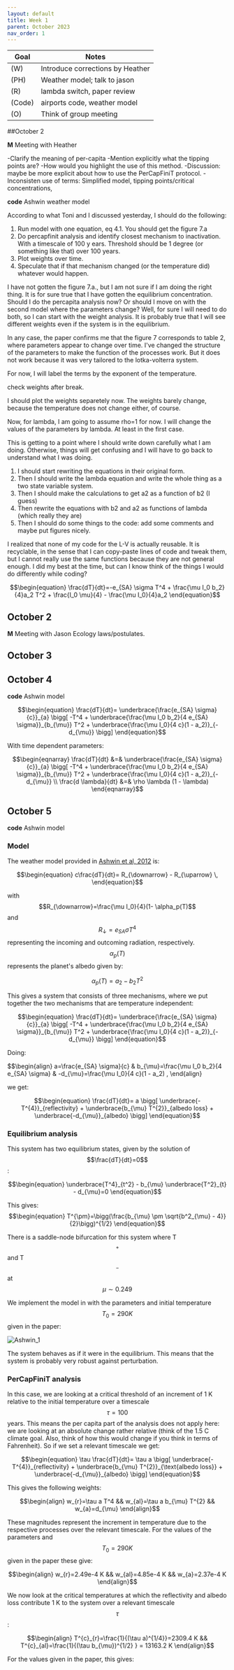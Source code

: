 ```yaml
---                         
layout: default                                                                                     
title: Week 1                                                                          
parent: October 2023                                                                              
nav_order: 1                                                                                       
---
```


| Goal | Notes |                                                                                    
| ----------- | ----------- |                                                                       
|(W)|Introduce corrections by Heather |
|(PH)|Weather model; talk to jason|                                                
|(R)|lambda switch, paper review|                                                   
|(Code)|airports code, weather model|
|(O)|Think of group meeting|                                                       
                                              


##October 2

**M** Meeting with Heather

-Clarify the meaning of per-capita
-Mention explicitly what the tipping points are?
-How would you highlight the use of this method.
-Discussion: maybe be more explicit about how to use the PerCapFiniT protocol.
-Inconsisten use of terms: Simplified model, tipping points/critical concentrations,

**code** Ashwin weather model

According to what Toni and I discussed yesterday, I should do the following:

1. Run model with one equation, eq 4.1. You should get the figure 7.a                               
2. Do percapfinit analysis and identify closest mechanism to inactivation. With a timescale of 100 y
ears. Threshold should be 1 degree (or something like that) over 100 years.                         
3. Plot weights over time.                                                                          
4. Speculate that if that mechanism changed (or the temperature did) whatever would happen.

I have not gotten the figure 7.a., but I am not sure if I am doing the right thing. It is for sure true that I have gotten the equilibrium concentration. Should I do the percapita analysis now?
Or should I move on with the second model where the parameters change?
Well, for sure I will need to do both, so I can start with the weight analysis. It is probably true that I will see different weights even if the system is in the equilibrium.

In any case, the paper confirms me that the figure 7 corresponds to table 2, where parameters appear to change over time.
I've changed the structure of the parameters to make the function of the processes work. But it does not work because it was very tailored to the lotka-volterra system.

For now, I will label the terms by the exponent of the temperature.

check weights after break.

I should plot the weights separetely now. The weights barely change, because the temperature does not change either, of course.

Now, for lambda, I am going to assume rho=1 for now.
I will change the values of the parameters by lambda. At least in the first case.

This is getting to a point where I should write down carefully what I am doing. Otherwise, things will get confusing and I will have to go back to understand what I was doing.

1. I should start rewriting the equations in their original form.
2. Then I should write the lambda equation and write the whole thing as a two state variable system.
3. Then I should make the calculations to get a2 as a function of b2 (I guess)
4. Then rewrite the equations with b2 and a2 as functions of lambda (which really they are)
5. Then I should do some things to the code: add some comments and maybe put figures nicely.


I realized that none of my code for the L-V is actually reusable. It is recyclable, in the sense that I can copy-paste lines of code and tweak them, but I cannot really use the same functions because they are not general enough. I did my best at the time, but can I know think of the things I would do differently while coding?


$$\begin{equation}
\frac{dT}{dt}=-e_{SA} \sigma T^4 + \frac{\mu I_0 b_2}{4}a_2 T^2 +  \frac{I_0 \mu}{4} - \frac{\mu I_0}{4}a_2
\end{equation}$$


## October 2

**M** Meeting with Jason
Ecology laws/postulates.

## October 3

## October 4

**code** Ashwin model

$$\begin{equation}
\frac{dT}{dt}= \underbrace{\frac{e_{SA} \sigma}{c}}_{a} \bigg[ -T^4 + \underbrace{\frac{\mu I_0 b_2}{4 e_{SA} \sigma}}_{b_{\mu}} T^2 + \underbrace{\frac{\mu I_0}{4 c}(1 - a_2)}_{-d_{\mu}} \bigg]
\end{equation}$$


With time dependent parameters:

$$\begin{eqnarray}
\frac{dT}{dt} &=& \underbrace{\frac{e_{SA} \sigma}{c}}_{a} \bigg[ -T^4 + \underbrace{\frac{\mu I_0 b_2}{4 e_{SA} \sigma}}_{b_{\mu}} T^2 + \underbrace{\frac{\mu I_0}{4 c}(1 - a_2)}_{-d_{\mu}} \\
\frac{d \lambda}{dt} &=& \rho \lambda (1 - \lambda)
\end{eqnarray}$$


## October 5

**code** Ashwin model

### Model

The weather model provided in [Ashwin et al, 2012](https://www.jstor.org/stable/41348437) is:

$$\begin{equation}
c\frac{dT}{dt}= R_{\downarrow} - R_{\uparrow} \,
\end{equation}$$

with $$R_{\downarrow}=\frac{\mu I_0}{4}(1- \alpha_p(T)$$ and $$R_{\downarrow}=e_{SA} \sigma T^4$$ representing the incoming and outcoming radiation, respectively. $$\alpha_p(T)$$  represents the planet's albedo given by:

$$\begin{equation}
\alpha_p(T)=a_2 - b_2 T^2
\end{equation}$$

This gives a system that consists of three mechanisms, where we put together the two mechanisms that are temperature independent:

$$\begin{equation}
\frac{dT}{dt}= \underbrace{\frac{e_{SA} \sigma}{c}}_{a} \bigg[ -T^4 + \underbrace{\frac{\mu I_0 b_2}{4 e_{SA} \sigma}}_{b_{\mu}} T^2 + \underbrace{\frac{\mu I_0}{4 c}(1 - a_2)}_{-d_{\mu}} \bigg]
\end{equation}$$

Doing:

$$\begin{align}
a=\frac{e_{SA} \sigma}{c} & b_{\mu}=\frac{\mu I_0 b_2}{4 e_{SA} \sigma} & -d_{\mu}=\frac{\mu I_0}{4 c}(1 - a_2) \,
\end{align}

we get:

$$\begin{equation}
\frac{dT}{dt}= a \bigg[ \underbrace{-T^{4}}_{reflectivity} + \underbrace{b_{\mu} T^{2}}_{albedo loss} + \underbrace{-d_{\mu}}_{albedo} \bigg]
\end{equation}$$

### Equilibrium analysis

This system has two equilibrium states, given by the solution of $$\frac{dT}{dt}=0$$:

$$\begin{equation}
\underbrace{T^4}_{t^2} - b_{\mu} \underbrace{T^2}_{t} - d_{\mu}=0
\end{equation}$$

This gives:
$$\begin{equation}
T^{\pm}=\bigg(\frac{b_{\mu} \pm \sqrt{b^2_{\mu} - 4}}{2}\bigg)^{1/2}
\end{equation}$$

There is a saddle-node bifurcation for this system where T$$^+$$ and T$$^-$$ at $$\mu \sim 0.249$$

We implement the model in with the parameters and initial temperature $$T_0=290 K$$ given in the paper:

![Ashwin_1](Ashwin_1.png)

The system behaves as if it were in the equilibrium. This means that the system is probably very robust against perturbation.

### PerCapFiniT analysis

In this case, we are looking at a critical threshold of an increment of 1 K relative to the initial temperature over a timescale $$\tau=100$$ years. This means the per capita part of the analysis does not apply here: we are looking at an absolute change rather relative (think of the 1.5 C climate goal. Also, think of how this would change if you think in terms of Fahrenheit). So if we set a relevant timescale we get:

$$\begin{equation}
\tau \frac{dT}{dt}= \tau a \bigg[ \underbrace{-T^{4}}_{reflectivity} + \underbrace{b_{\mu} T^{2}}_{\text{albedo loss}} + \underbrace{-d_{\mu}}_{albedo} \bigg]
\end{equation}$$

This gives the following weights:

$$\begin{align}
w_{r}=\tau a T^4 && w_{al}=\tau a b_{\mu} T^{2} && w_{a}=d_{\mu}
\end{align}$$

These magnitudes represent the increment in temperature due to the respective processes over the relevant timescale. For the values of the parameters and $$T_0=290 K$$ given in the paper these give:

$$\begin{align}
w_{r}=2.49e-4 K && w_{al}=4.85e-4 K && w_{a}=2.37e-4 K
\end{align}$$

We now look at the critical temperatures at which the reflectivity and albedo loss contribute 1 K to the system over a relevant timescale $$\tau$$:

$$\begin{align}
T^{c}_{r}=\frac{1}{(\tau a)^{1/4}}=2309.4 K && T^{c}_{al}=\frac{1}{(\tau b_{\mu})^{1/2} } = 13163.2 K
\end{align}$$

For the values given in the paper, this gives:

